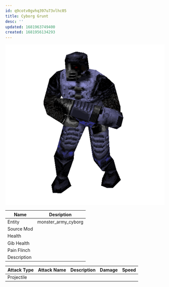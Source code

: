 ```yaml
---
id: q9cotv0gvhq397u73vlhc05
title: Cyborg Grunt
desc: ''
updated: 1681963749400
created: 1681956134293
---
```

![Monster Picture](assets/img/grunt_cyborg.png)

|Name  |Desription|
|------|-------------|
|Entity|monster_army_cyborg|
|Source Mod||
|Health||
|Gib Health||
|Pain Flinch||
|Description||

|Attack Type|Attack Name|Description|Damage|Speed|
|-----------|-----------|-----------|------|----|
|Projectile |||||